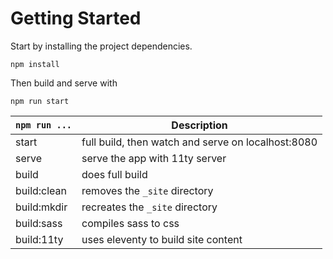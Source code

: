# Getting Started

Start by installing the project dependencies.

```
npm install
```

Then build and serve with

```
npm run start
```

| `npm run ...` | Description                                        |
| ------------- | -------------------------------------------------- |
| start         | full build, then watch and serve on localhost:8080 |
| serve         | serve the app with 11ty server                     |
| build         | does full build                                    |
| build:clean   | removes the `_site` directory                      |
| build:mkdir   | recreates the `_site` directory                    |
| build:sass    | compiles sass to css                               |
| build:11ty    | uses eleventy to build site content                |

